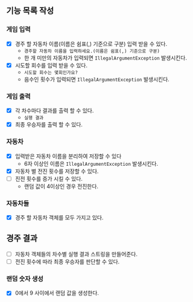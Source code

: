 ## 기능 목록 작성

### 게임 입력

- [x] 경주 할 자동차 이름(이름은 쉼표(,) 기준으로 구분) 입력 받을 수 있다.
    - `경주할 자동차 이름을 입력하세요.(이름은 쉼표(,) 기준으로 구분)`
    - 한 개 미만의 자동차가 입력되면 `IllegalArgumentException` 발생시킨다.
- [x] 시도할 회수를 입력 받을 수 있다.
    - `시도할 회수는 몇회인가요?`
    - 음수인 횟수가 입력되면 `IllegalArgumentException` 발생시킨다.

### 게임 출력

- [x] 각 차수마다 결과를 출력 할 수 있다.
    - `실행 결과`
- [x] 최종 우승자를 출력 할 수 있다.

### 자동차

- [x] 입력받은 자동차 이름을 분리하여 저장할 수 있다
    - 6자 이상인 이름은 `IllegalArgumentException` 발생시킨다.
- [x] 자동차 별 전진 횟수를 저장할 수 있다.
- [ ] 진전 횟수를 증가 시킬 수 있다.
    - 랜덤 값이 4이상인 경우 전진한다.

### 자동차들

- [x] 경주 할 자동차 객체를 모두 가지고 있다.

## 경주 결과

- [ ] 자동차 객체들의 차수별 실행 결과 스트링을 만들어준다.
- [ ] 전진 횟수에 따라 최종 우승자를 판단할 수 있다.

### 랜덤 숫자 생성

- [x] 0에서 9 사이에서 랜덤 값을 생성한다.
